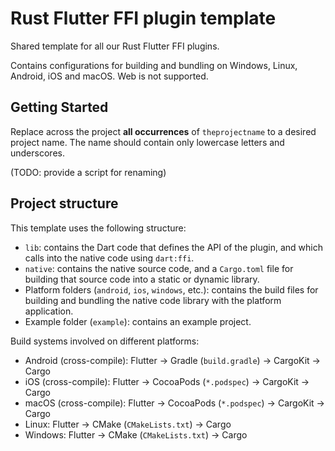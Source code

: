 # Rust Flutter FFI plugin template

Shared template for all our Rust Flutter FFI plugins.

Contains configurations for building and bundling on Windows, Linux, Android, iOS and macOS. Web is not supported.

## Getting Started

Replace across the project **all occurrences** of `theprojectname` to a desired project name. The name should contain only lowercase letters and underscores.

(TODO: provide a script for renaming)

## Project structure

This template uses the following structure:

- `lib`: contains the Dart code that defines the API of the plugin, and which calls into the native code using `dart:ffi`.
- `native`: contains the native source code, and a `Cargo.toml` file for building that source code into a static or dynamic library.
- Platform folders (`android`, `ios`, `windows`, etc.): contains the build files for building and bundling the native code library with the platform application.
- Example folder (`example`): contains an example project.

Build systems involved on different platforms:

- Android (cross-compile): Flutter → Gradle (`build.gradle`) → CargoKit → Cargo
- iOS (cross-compile): Flutter → CocoaPods (`*.podspec`) → CargoKit → Cargo
- macOS (cross-compile): Flutter → CocoaPods (`*.podspec`) → CargoKit → Cargo
- Linux: Flutter → CMake (`CMakeLists.txt`) → Cargo
- Windows: Flutter → CMake (`CMakeLists.txt`) → Cargo
